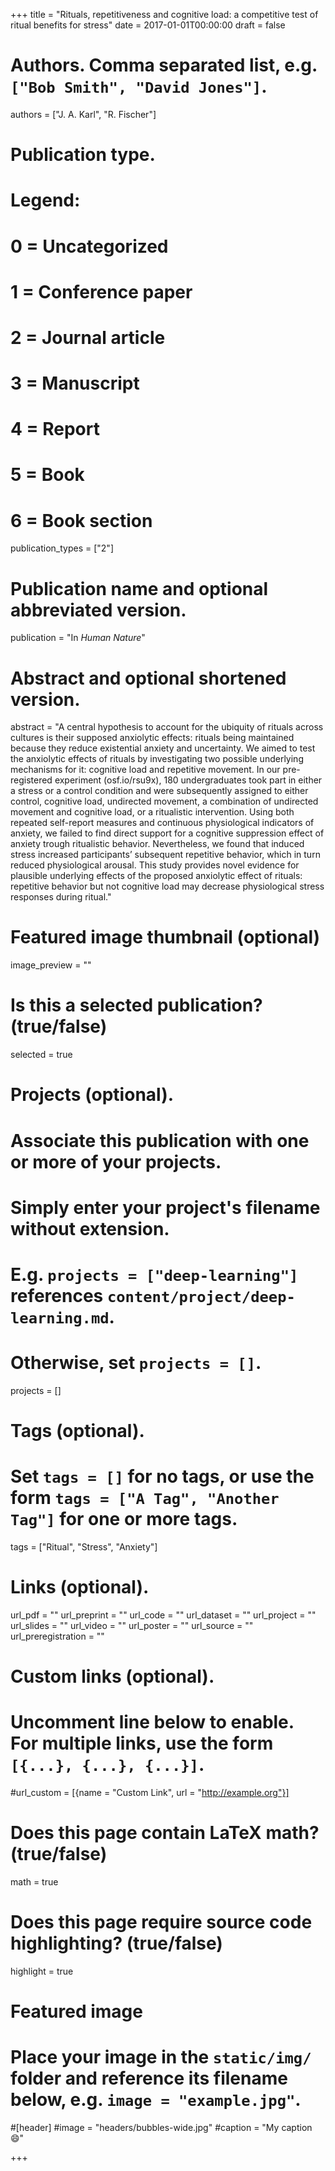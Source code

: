 +++
title = "Rituals, repetitiveness and cognitive load: a competitive test of ritual benefits for stress"
date = 2017-01-01T00:00:00
draft = false

# Authors. Comma separated list, e.g. `["Bob Smith", "David Jones"]`.
authors = ["J. A. Karl", "R. Fischer"]

# Publication type.
# Legend:
# 0 = Uncategorized
# 1 = Conference paper
# 2 = Journal article
# 3 = Manuscript
# 4 = Report
# 5 = Book
# 6 = Book section
publication_types = ["2"]

# Publication name and optional abbreviated version.
publication = "In *Human Nature*"

# Abstract and optional shortened version.
abstract = "A central hypothesis to account for the ubiquity of rituals across cultures is their supposed anxiolytic effects: rituals being maintained because they reduce existential anxiety and uncertainty. We aimed to test the anxiolytic effects of rituals by investigating two possible underlying mechanisms for it: cognitive load and repetitive movement. In our pre-registered experiment (osf.io/rsu9x), 180 undergraduates took part in either a stress or a control condition and were subsequently assigned to either control, cognitive load, undirected movement, a combination of undirected movement and cognitive load, or a ritualistic intervention. Using both repeated self-report measures and continuous physiological indicators of anxiety, we failed to find direct support for a cognitive suppression effect of anxiety trough ritualistic behavior. Nevertheless, we found that induced stress increased participants’ subsequent repetitive behavior, which in turn reduced physiological arousal. This study provides novel evidence for plausible underlying effects of the proposed anxiolytic effect of rituals: repetitive behavior but not cognitive load may decrease physiological stress responses during ritual."

# Featured image thumbnail (optional)
image_preview = ""

# Is this a selected publication? (true/false)
selected = true

# Projects (optional).
#   Associate this publication with one or more of your projects.
#   Simply enter your project's filename without extension.
#   E.g. `projects = ["deep-learning"]` references `content/project/deep-learning.md`.
#   Otherwise, set `projects = []`.
projects = []

# Tags (optional).
#   Set `tags = []` for no tags, or use the form `tags = ["A Tag", "Another Tag"]` for one or more tags.
tags = ["Ritual", "Stress", "Anxiety"]

# Links (optional).
url_pdf = ""
url_preprint = ""
url_code = ""
url_dataset = ""
url_project = ""
url_slides = ""
url_video = ""
url_poster = ""
url_source = ""
url_preregistration = ""

# Custom links (optional).
#   Uncomment line below to enable. For multiple links, use the form `[{...}, {...}, {...}]`.
#url_custom = [{name = "Custom Link", url = "http://example.org"}]

# Does this page contain LaTeX math? (true/false)
math = true

# Does this page require source code highlighting? (true/false)
highlight = true

# Featured image
# Place your image in the `static/img/` folder and reference its filename below, e.g. `image = "example.jpg"`.
#[header]
#image = "headers/bubbles-wide.jpg"
#caption = "My caption :smile:"

+++

